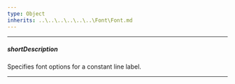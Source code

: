 ```yaml
---
type: Object
inherits: ..\..\..\..\..\..\Font\Font.md
---
```

---
##### shortDescription
Specifies font options for a constant line label.

---

